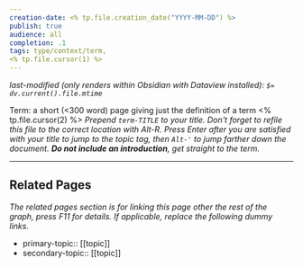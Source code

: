 ```yaml
---
creation-date: <% tp.file.creation_date("YYYY-MM-DD") %>
publish: true
audience: all
completion: .1
tags: type/context/term,
<% tp.file.cursor(1) %>
---
```

*last-modified (only renders within Obsidian with Dataview installed): `$= dv.current().file.mtime`*

Term: a short (<300 word) page giving just the definition of a term
<% tp.file.cursor(2) %> *Prepend `term-TITLE` to your title. Don't forget to refile this file to the correct location with Alt-R.*
*Press Enter after you are satisfied with your title to jump to the topic tag, then `Alt-'` to jump farther down the document. **Do not include an introduction**, get straight to the term.*

---
## Related Pages
*The related pages section is for linking this page other the rest of the graph, press F11 for details. If applicable, replace the following dummy links.*
- primary-topic:: \[\[topic\]\]
- secondary-topic:: \[\[topic\]\]

